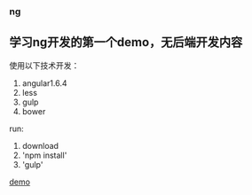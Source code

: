 ### ng
学习ng开发的第一个demo，无后端开发内容
---
使用以下技术开发：
1. angular1.6.4
2. less
3. gulp
4. bower

run:
1. download
2. 'npm install'
3. 'gulp'

[demo](http://daceyu.com/static/ng/dist/index.html)

